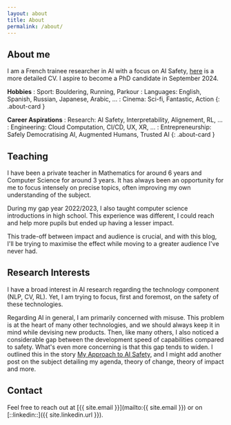 ```yaml
---
layout: about
title: About
permalink: /about/
---
```


## About me

I am a French trainee researcher in AI with a focus on AI Safety, [here](/assets/files/CV_Yoann_Poupart.pdf) is a more detailed CV.
I aspire to become a PhD candidate in September 2024.


**Hobbies**
: Sport: Bouldering, Running, Parkour
: Languages: English, Spanish, Russian, Japanese, Arabic, ...
: Cinema: Sci-fi, Fantastic, Action
{: .about-card }

**Career Aspirations**
: Research: AI Safety, Interpretability, Alignement, RL, ...
: Engineering: Cloud Computation, CI/CD, UX, XR, ...
: Entrepreneurship: Safely Democratising AI, Augmented Humans, Trusted AI 
{: .about-card }

## Teaching 

I have been a private teacher in Mathematics for around 6 years and Computer Science for around 3 years. 
It has always been an opportunity for me to focus intensely on precise topics, often improving my own understanding of the subject.

During my gap year 2022/2023, I also taught computer science introductions in high school. This experience was different, 
I could reach and help more pupils but ended up having a lesser impact.

This trade-off between impact and audience is crucial, and with this blog, I'll be trying to maximise the effect while moving to a greater audience I've never had.

## Research Interests

I have a broad interest in AI research regarding the technology component (NLP, CV, RL). 
Yet, I am trying to focus, first and foremost, on the safety of these technologies.

Regarding AI in general, I am primarily concerned with misuse. This problem is at the heart of many other technologies, and we should always keep it in mind while devising new products. 
Then, like many others, I also noticed a considerable gap between the development speed of capabilities compared to safety. What's even more concerning is that this gap tends to widen. I outlined this in the story [My Approach to AI Safety](/stories/my-approach-to-ai-safety), and I might add another post on the subject detailing my agenda, theory of change, theory of impact and more.

## Contact

Feel free to reach out at [{{ site.email }}](mailto:{{ site.email }}) or on [::linkedin::]({{ site.linkedin.url }}).
